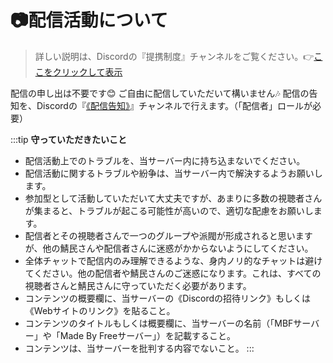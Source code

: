 # 📷配信活動について
> 詳しい説明は、Discordの『提携制度』チャンネルをご覧ください。👉[ここをクリックして表示](https://discord.com/channels/960062675012964352/1231980630460338227)

配信の申し出は不要です😊
ご自由に配信していただいて構いません🎶
配信の告知を、Discordの『[《配信告知》](https://discord.com/channels/960062675012964352/1221107955773210715)』チャンネルで行えます。（「配信者」ロールが必要）



:::tip
**守っていただきたいこと**

- 配信活動上でのトラブルを、当サーバー内に持ち込まないでください。
- 配信活動に関するトラブルや紛争は、当サーバー内で解決するようお願いします。
- 参加型として活動していただいて大丈夫ですが、あまりに多数の視聴者さんが集まると、トラブルが起こる可能性が高いので、適切な配慮をお願いします。
- 配信者とその視聴者さんで一つのグループや派閥が形成されると思いますが、他の鯖民さんや配信者さんに迷惑がかからないようにしてください。
- 全体チャットで配信内のみ理解できるような、身内ノリ的なチャットは避けてください。他の配信者や鯖民さんのご迷惑になります。これは、すべての視聴者さんと鯖民さんに守っていただく必要があります。
- コンテンツの概要欄に、当サーバーの《Discordの招待リンク》もしくは《Webサイトのリンク》を貼ること。
- コンテンツのタイトルもしくは概要欄に、当サーバーの名前（「MBFサーバー」や「Made By Freeサーバー」）を記載すること。
- コンテンツは、当サーバーを批判する内容でないこと。
:::

